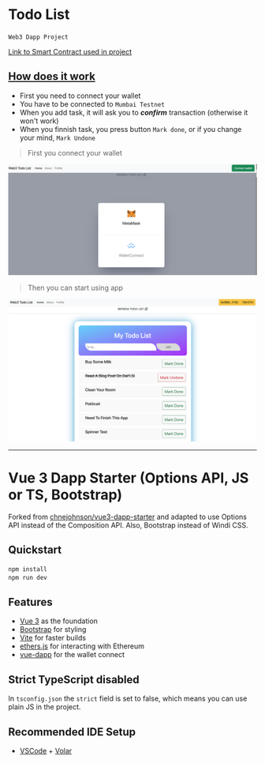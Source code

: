 # Todo List

`Web3 Dapp Project`

[Link to <ins>Smart Contract</ins> used in project](https://mumbai.polygonscan.com/address/0x5269d63d6d2c25ba95ae2cb9fd5b46f1e48635a8)

## <ins>How does it work</ins>

- First you need to connect your wallet
- You have to be connected to `Mumbai Testnet`
- When you add task, it will ask you to **_confirm_** transaction (otherwise it won't work)
- When you finnish task, you press button `Mark done`, or if you change your mind, `Mark Undone`

> First you connect your wallet

![](src/assets/connect.png)
<br>

> Then you can start using app

![](src/assets/todo.png)

<hr>

# Vue 3 Dapp Starter (Options API, JS or TS, Bootstrap)

Forked from [chnejohnson/vue3-dapp-starter](https://github.com/chnejohnson/vue3-dapp-starter) and adapted to use Options API instead of the Composition API. Also, Bootstrap instead of Windi CSS.

## Quickstart

```bash
npm install
npm run dev
```

## Features

- [Vue 3](https://v3.vuejs.org/guide/introduction.html#what-is-vue-js) as the foundation
- [Bootstrap](https://getbootstrap.com) for styling
- [Vite](https://vitejs.dev/guide/) for faster builds
- [ethers.js](https://docs.ethers.io/v5/) for interacting with Ethereum
- [vue-dapp](https://github.com/chnejohnson/vue-dapp) for the wallet connect

## Strict TypeScript disabled

In `tsconfig.json` the `strict` field is set to false, which means you can use plain JS in
the project.

## Recommended IDE Setup

- [VSCode](https://code.visualstudio.com/) + [Volar](https://marketplace.visualstudio.com/items?itemName=johnsoncodehk.volar)
